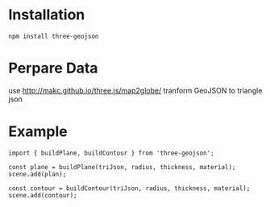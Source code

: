 # Installation

```
npm install three-geojson
```

# Perpare Data

use http://makc.github.io/three.js/map2globe/ tranform GeoJSON to triangle json

# Example

```
import { buildPlane, buildContour } from 'three-geojson';

const plane = buildPlane(triJson, radius, thickness, material);
scene.add(plan);

const contour = buildContour(triJson, radius, thickness, material);
scene.add(contour);
```
